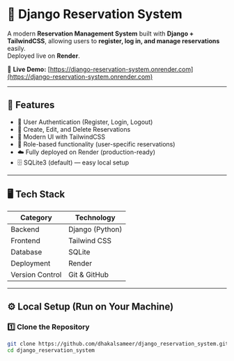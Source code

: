 # 🏨 Django Reservation System

A modern **Reservation Management System** built with **Django + TailwindCSS**, allowing users to **register, log in, and manage reservations** easily.  
Deployed live on **Render**.

🔗 **Live Demo:** [https://django-reservation-system.onrender.com](https://django-reservation-system.onrender.com)

---

## 🌟 Features

- 🔐 User Authentication (Register, Login, Logout)
- 🧾 Create, Edit, and Delete Reservations
- 🎨 Modern UI with TailwindCSS
- 🧠 Role-based functionality (user-specific reservations)
- ☁️ Fully deployed on Render (production-ready)
- 🗄️ SQLite3 (default) — easy local setup

---

## 🖥️ Tech Stack

| Category | Technology |
|-----------|-------------|
| Backend | Django (Python) |
| Frontend | Tailwind CSS |
| Database | SQLite |
| Deployment | Render |
| Version Control | Git & GitHub |

---

## ⚙️ Local Setup (Run on Your Machine)

### 1️⃣ Clone the Repository
```bash
git clone https://github.com/dhakalsameer/django_reservation_system.git
cd django_reservation_system
